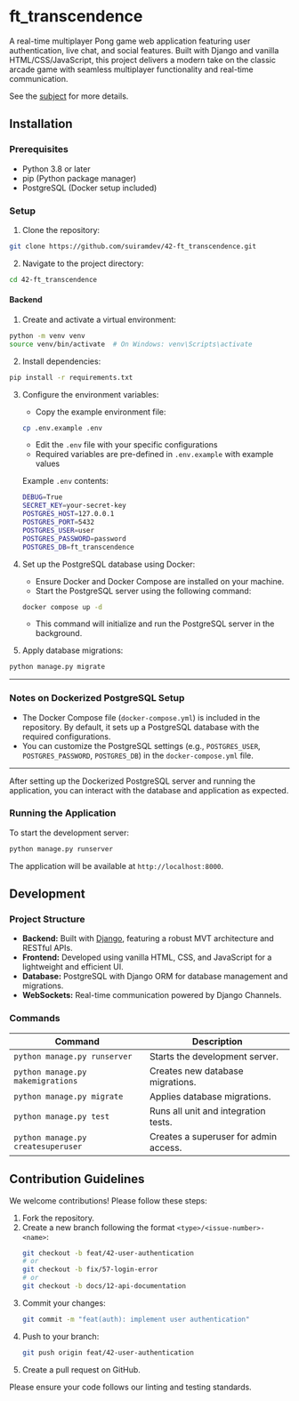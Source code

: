 # ft_transcendence

A real-time multiplayer Pong game web application featuring user authentication, live chat, and social features. Built with Django and vanilla HTML/CSS/JavaScript, this project delivers a modern take on the classic arcade game with seamless multiplayer functionality and real-time communication.

See the [subject](subject.pdf) for more details.

## Installation

### Prerequisites

- Python 3.8 or later
- pip (Python package manager)
- PostgreSQL (Docker setup included)

### Setup

1. Clone the repository:

```bash
git clone https://github.com/suiramdev/42-ft_transcendence.git
```

2. Navigate to the project directory:

```bash
cd 42-ft_transcendence
```

#### Backend

1. Create and activate a virtual environment:

```bash
python -m venv venv
source venv/bin/activate  # On Windows: venv\Scripts\activate
```

2. Install dependencies:

```bash
pip install -r requirements.txt
```

3. Configure the environment variables:

   - Copy the example environment file:

   ```bash
   cp .env.example .env
   ```

   - Edit the `.env` file with your specific configurations
   - Required variables are pre-defined in `.env.example` with example values

   Example `.env` contents:

   ```bash
   DEBUG=True
   SECRET_KEY=your-secret-key
   POSTGRES_HOST=127.0.0.1
   POSTGRES_PORT=5432
   POSTGRES_USER=user
   POSTGRES_PASSWORD=password
   POSTGRES_DB=ft_transcendence
   ```

4. Set up the PostgreSQL database using Docker:

   - Ensure Docker and Docker Compose are installed on your machine.
   - Start the PostgreSQL server using the following command:

   ```bash
   docker compose up -d
   ```

   - This command will initialize and run the PostgreSQL server in the background.

5. Apply database migrations:

```bash
python manage.py migrate
```

---

### Notes on Dockerized PostgreSQL Setup

- The Docker Compose file (`docker-compose.yml`) is included in the repository. By default, it sets up a PostgreSQL database with the required configurations.
- You can customize the PostgreSQL settings (e.g., `POSTGRES_USER`, `POSTGRES_PASSWORD`, `POSTGRES_DB`) in the `docker-compose.yml` file.

---

After setting up the Dockerized PostgreSQL server and running the application, you can interact with the database and application as expected.

### Running the Application

To start the development server:

```bash
python manage.py runserver
```

The application will be available at `http://localhost:8000`.

## Development

### Project Structure

- **Backend:** Built with [Django](https://www.djangoproject.com/), featuring a robust MVT architecture and RESTful APIs.
- **Frontend:** Developed using vanilla HTML, CSS, and JavaScript for a lightweight and efficient UI.
- **Database:** PostgreSQL with Django ORM for database management and migrations.
- **WebSockets:** Real-time communication powered by Django Channels.

### Commands

| Command                            | Description                           |
| ---------------------------------- | ------------------------------------- |
| `python manage.py runserver`       | Starts the development server.        |
| `python manage.py makemigrations`  | Creates new database migrations.      |
| `python manage.py migrate`         | Applies database migrations.          |
| `python manage.py test`            | Runs all unit and integration tests.  |
| `python manage.py createsuperuser` | Creates a superuser for admin access. |

## Contribution Guidelines

We welcome contributions! Please follow these steps:

1. Fork the repository.
2. Create a new branch following the format `<type>/<issue-number>-<name>`:
   ```bash
   git checkout -b feat/42-user-authentication
   # or
   git checkout -b fix/57-login-error
   # or
   git checkout -b docs/12-api-documentation
   ```
3. Commit your changes:
   ```bash
   git commit -m "feat(auth): implement user authentication"
   ```
4. Push to your branch:
   ```bash
   git push origin feat/42-user-authentication
   ```
5. Create a pull request on GitHub.

Please ensure your code follows our linting and testing standards.
